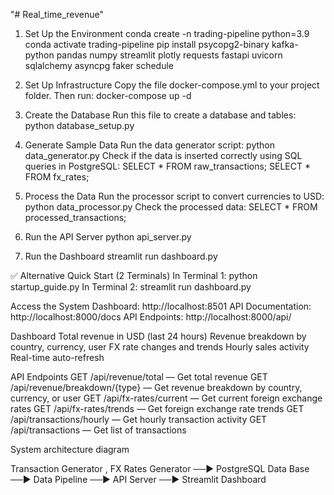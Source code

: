 "# Real_time_revenue" 
1. Set Up the Environment
    conda create -n trading-pipeline python=3.9  
    conda activate trading-pipeline
    pip install psycopg2-binary kafka-python pandas numpy streamlit plotly requests fastapi uvicorn sqlalchemy asyncpg faker schedule

2. Set Up Infrastructure
    Copy the file docker-compose.yml to your project folder.
    Then run:
    docker-compose up -d
  
3. Create the Database
    Run this file to create a database and tables:
    python database_setup.py

4. Generate Sample Data
    Run the data generator script:
    python data_generator.py
   Check if the data is inserted correctly using SQL queries in PostgreSQL:
    SELECT * FROM raw_transactions;
    SELECT * FROM fx_rates;

5. Process the Data
    Run the processor script to convert currencies to USD:
      python data_processor.py
    Check the processed data:
      SELECT * FROM processed_transactions;

6. Run the API Server
    python api_server.py

7. Run the Dashboard
    streamlit run dashboard.py

✅ Alternative Quick Start (2 Terminals)
In Terminal 1:
  python startup_guide.py
In Terminal 2:
  streamlit run dashboard.py
  

Access the System
Dashboard: http://localhost:8501
API Documentation: http://localhost:8000/docs
API Endpoints: http://localhost:8000/api/

Dashboard
Total revenue in USD (last 24 hours)
Revenue breakdown by country, currency, user
FX rate changes and trends
Hourly sales activity
Real-time auto-refresh

API Endpoints
GET /api/revenue/total — Get total revenue
GET /api/revenue/breakdown/{type} — Get revenue breakdown by country, currency, or user
GET /api/fx-rates/current — Get current foreign exchange rates
GET /api/fx-rates/trends — Get foreign exchange rate trends
GET /api/transactions/hourly — Get hourly transaction activity
GET /api/transactions — Get list of transactions

System architecture diagram 

Transaction Generator , FX Rates Generator ──▶ PostgreSQL Data Base ──▶ Data Pipeline ──▶ API Server ──▶ Streamlit Dashboard


